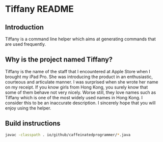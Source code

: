# Tiffany README

## Introduction
Tiffany is a command line helper which aims at generating commands that are used frequently.

## Why is the project named Tiffany?
Tiffany is the name of the staff that I encountered at Apple Store when I brought my iPad Pro.
She was introducing the product in an enthusiastic, courteous and articulate manner.
I was surprised when she wrote her name on my receipt.
If you know girls from Hong Kong, you surely know that some of them behave not very nicely.
Worse still, they love names such as Tiffany which is one of the most widely used names in Hong Kong.
I consider this to be an inaccurate description.
I sincerely hope that you will enjoy using the helper.

## Build instructions
```bash
javac -classpath . io/github/caffeinatedprogrammer/*.java
```